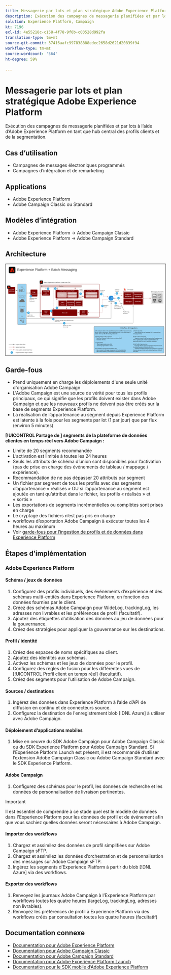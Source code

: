 ```yaml
---
title: Messagerie par lots et plan stratégique Adobe Experience Platform
description: Exécution des campagnes de messagerie planifiées et par lots à l’aide d’Adobe Experience Platform en tant que hub central des profils clients et de la segmentation.
solution: Experience Platform, Campaign
kt: 7196
exl-id: 4e55218c-c158-4f78-9f0b-c03528d992fa
translation-type: tm+mt
source-git-commit: 37416aafc997838888edec2658d2621d20839f94
workflow-type: tm+mt
source-wordcount: '564'
ht-degree: 59%

---
```


# Messagerie par lots et plan stratégique Adobe Experience Platform

Exécution des campagnes de messagerie planifiées et par lots à l’aide d’Adobe Experience Platform en tant que hub central des profils clients et de la segmentation.

## Cas d’utilisation

* Campagnes de messages électroniques programmés
* Campagnes d’intégration et de remarketing

## Applications

* Adobe Experience Platform
* Adobe Campaign Classic ou Standard

## Modèles d’intégration

* Adobe Experience Platform → Adobe Campaign Classic
* Adobe Experience Platform → Adobe Campaign Standard

## Architecture

<img src="assets/aepbatch.svg" alt="Architecture de référence pour la messagerie par lots et le schéma directeur Adobe Experience Platform" style="border:1px solid #4a4a4a" />

## Garde-fous

* Prend uniquement en charge les déploiements d&#39;une seule unité d&#39;organisation Adobe Campaign
* L&#39;Adobe Campaign est une source de vérité pour tous les profils principaux, ce qui signifie que les profils doivent exister dans Adobe Campaign et que les nouveaux profils ne doivent pas être créés sur la base de segments Experience Platform.
* La réalisation de l’appartenance au segment depuis Experience Platform est latente à la fois pour les segments par lot (1 par jour) que par flux (environ 5 minutes)

**[!UICONTROL Partage de ] segments de la plateforme de données clientes en temps réel vers Adobe Campaign :**

* Limite de 20 segments recommandée
* L’activation est limitée à toutes les 24 heures
* Seuls les attributs de schéma d’union sont disponibles pour l’activation (pas de prise en charge des événements de tableau / mappage / expérience).
* Recommandation de ne pas dépasser 20 attributs par segment
* Un fichier par segment de tous les profils avec des segments d’appartenance « réalisés » OU si l’appartenance au segment est ajoutée en tant qu’attribut dans le fichier, les profils « réalisés » et « sortis »
* Les exportations de segments incrémentielles ou complètes sont prises en charge
* Le cryptage des fichiers n’est pas pris en charge
* workflows d’exportation Adobe Campaign à exécuter toutes les 4 heures au maximum
* Voir [garde-fous pour l’ingestion de profils et de données dans Experience Platform](https://experienceleague.adobe.com/docs/experience-platform/profile/guardrails.html?lang=fr)

## Étapes d’implémentation

### Adobe Experience Platform

#### Schéma / jeux de données

1. Configurez des profils individuels, des événements d’expérience et des schémas multi-entités dans Experience Platform, en fonction des données fournies par le client.
1. Créez des schémas Adobe Campaign pour WideLog, trackingLog, les adresses non livrables et les préférences de profil (facultatif).
1. Ajoutez des étiquettes d’utilisation des données au jeu de données pour la gouvernance.
1. Créez des stratégies pour appliquer la gouvernance sur les destinations.

#### Profil / identité

1. Créez des espaces de noms spécifiques au client.
1. Ajoutez des identités aux schémas.
1. Activez les schémas et les jeux de données pour le profil.
1. Configurez des règles de fusion pour les différentes vues de [!UICONTROL Profil client en temps réel] (facultatif).
1. Créez des segments pour l’utilisation de Adobe Campaign.

#### Sources / destinations

1. Ingérez des données dans Experience Platform à l’aide d’API de diffusion en continu et de connecteurs source.
1. Configurez la destination de l&#39;enregistrement blob [!DNL Azure] à utiliser avec Adobe Campaign.

#### Déploiement d’applications mobiles

1. Mise en oeuvre du SDK Adobe Campaign pour Adobe Campaign Classic ou du SDK Experience Platform pour Adobe Campaign Standard. Si l’Experience Platform Launch est présent, il est recommandé d’utiliser l’extension Adobe Campaign Classic ou Adobe Campaign Standard avec le SDK Experience Platform.

#### Adobe Campaign

1. Configurez des schémas pour le profil, les données de recherche et les données de personnalisation de livraison pertinentes.

>[!IMPORTANT]
>
>Il est essentiel de comprendre à ce stade quel est le modèle de données dans l&#39;Experience Platform pour les données de profil et de événement afin que vous sachiez quelles données seront nécessaires à Adobe Campaign.

#### Importer des workflows

1. Chargez et assimilez des données de profil simplifiées sur Adobe Campaign sFTP.
1. Chargez et assimilez les données d’orchestration et de personnalisation des messages sur Adobe Campaign sFTP.
1. Ingérez les segments d’Experience Platform à partir du blob [!DNL Azure] via des workflows.

#### Exporter des workflows

1. Renvoyez les journaux Adobe Campaign à l’Experience Platform par workflows toutes les quatre heures (largeLog, trackingLog, adresses non livrables).
1. Renvoyez les préférences de profil à Experience Platform via des workflows créés par consultation toutes les quatre heures (facultatif)


## Documentation connexe

* [Documentation pour Adobe Experience Platform](https://experienceleague.adobe.com/docs/experience-platform.html?lang=fr)
* [Documentation pour Adobe Campaign Classic](https://experienceleague.adobe.com/docs/campaign-classic.html?lang=fr)
* [Documentation pour Adobe Campaign Standard](https://experienceleague.adobe.com/docs/campaign-standard.html?lang=fr)
* [Documentation pour Adobe Experience Platform Launch](https://experienceleague.adobe.com/docs/launch.html?lang=fr)
* [Documentation pour le SDK mobile d’Adobe Experience Platform](https://experienceleague.adobe.com/docs/mobile.html?lang=fr)
